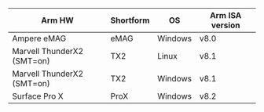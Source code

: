 | Arm HW | Shortform | OS | Arm ISA version |
|--|--|--|--|
| Ampere eMAG | eMAG | Windows | v8.0 |
| Marvell ThunderX2 (SMT=on) | TX2 | Linux | v8.1 |
| Marvell ThunderX2 (SMT=on) | TX2 | Windows | v8.1 |
| Surface Pro X | ProX | Windows | v8.2 |

